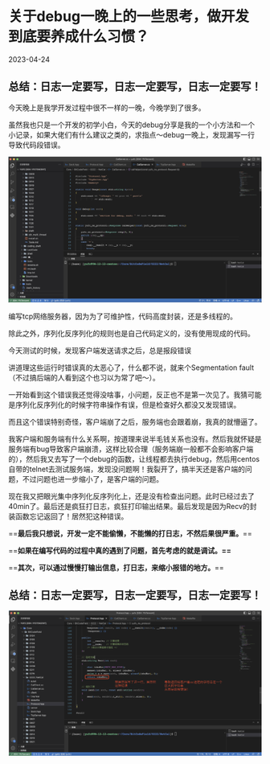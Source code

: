 # 关于debug一晚上的一些思考，做开发到底要养成什么习惯？

2023-04-24

## 总结：日志一定要写，日志一定要写，日志一定要写！

今天晚上是我学开发过程中很不一样的一晚，今晚学到了很多。

虽然我也只是一个开发的初学小白，今天的debug分享是我的一个小方法和一个小记录，如果大佬们有什么建议之类的，求指点～debug一晚上，发现漏写一行导致代码段错误。

![](./assets/1.png)

编写tcp网络服务器，因为为了可维护性，代码高度封装，还是多线程的。

除此之外，序列化反序列化的规则也是自己代码定义的，没有使用现成的代码。

今天测试的时候，发现客户端发送请求之后，总是报段错误

讲道理这些运行时错误真的太恶心了，什么都不说，就来个Segmentation fault（不过搞后端的人看到这个也习以为常了吧～）。

一开始看到这个错误我还觉得没啥事，小问题，反正也不是第一次见了。我猜可能是序列化反序列化的时候字符串操作有误，但是检查好久都没又发现错误。

而且这个错误特别奇怪，客户端崩了之后，服务端也会跟着崩，我真的就懵逼了。

我客户端和服务端有什么关系啊，按道理来说半毛钱关系也没有。然后我就怀疑是服务端有bug导致客户端崩溃，这样比较合理（服务端崩一般都不会影响客户端的），然后我又去写了一个debug的函数，让线程都去执行debug，然后用centos自带的telnet去测试服务端，发现没问题啊！我裂开了，搞半天还是客户端的问题，不过问题也进一步缩小了，是客户端的问题。

现在我又把眼光集中序列化反序列化上，还是没有检查出问题。此时已经过去了40min了。最后还是疯狂打日志，疯狂打印输出结果。最后发现是因为Recv的封装函数忘记返回了！居然犯这种错误。

==**最后我只想说，开发一定不能偷懒，不能懒的打日志，不然后果很严重。**==

==**如果在编写代码的过程中真的遇到了问题，首先考虑的就是调试。==**

==**其次，可以通过慢慢打输出信息，打日志，来缩小报错的地方。**==

## 总结：日志一定要写，日志一定要写，日志一定要写！

![](./assets/2.png)
